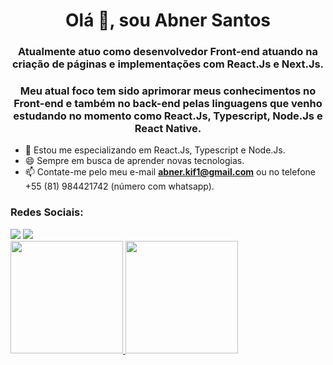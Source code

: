 <h1 align="center">Olá 👋, sou Abner Santos</h1>
<h3 align="center">Atualmente atuo como desenvolvedor Front-end atuando na criação de páginas e implementações com React.Js e Next.Js.</h3>
<h3 align="center">Meu atual foco tem sido aprimorar meus conhecimentos no Front-end e também no back-end pelas linguagens que venho estudando no momento como React.Js, Typescript, Node.Js e React Native.</h3>


- 🌱 Estou me especializando em React.Js, Typescript e Node.Js.
- 😄 Sempre em busca de aprender novas tecnologias.
- 📫 Contate-me pelo meu e-mail **abner.kif1@gmail.com** ou no telefone +55 (81) 984421742 (número com whatsapp).

<h3 align="left">Redes Sociais:</h3>
 <a href = "mailto:abner.kif1@gmail.com"><img src="https://img.shields.io/badge/-Gmail-%23333?style=for-the-badge&logo=gmail&logoColor=white" target="_blank"></a>
  <a href="https://www.linkedin.com/in/abner-santos-b195b8228/" target="_blank"><img src="https://img.shields.io/badge/-LinkedIn-%230077B5?style=for-the-badge&logo=linkedin&logoColor=white" target="_blank"></a> 
 
 <div>
 <a href="https://github.com/KiF1">
 <img  height="180em" src="https://github-readme-stats.vercel.app/api?username=KiF1&show_icons=true&theme=dark&include_all_commits=true&count_private=true"/>
 <img height="180em" src="https://github-readme-stats.vercel.app/api/top-langs/?username=KiF1&layout=compact&langs_count=7&theme=dark"/>
</div>

